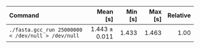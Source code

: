 | Command | Mean [s] | Min [s] | Max [s] | Relative |
|:---|---:|---:|---:|---:|
| `./fasta.gcc_run 25000000 < /dev/null > /dev/null` | 1.443 ± 0.011 | 1.433 | 1.463 | 1.00 |
